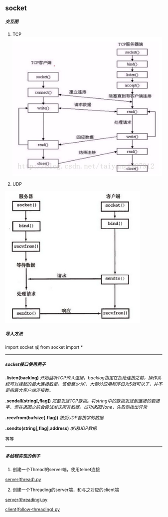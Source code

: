 ## socket

##### 交互图

1. TCP
![tcp](./tcp.jpg)

2. UDP

![udp](./udp.jpg)

##### 导入方法
import socket 或 from socket import *
***
##### socket接口使用例子
**.listen(backlog)** *开始监听TCP传入连接。backlog指定在拒绝连接之前，操作系统可以挂起的最大连接数量。该值至少为1，大部分应用程序设为5就可以了，并不是指最大客户端连接数。*

**.sendall(string[,flag])** *完整发送TCP数据。将string中的数据发送到连接的套接字，但在返回之前会尝试发送所有数据。成功返回None，失败则抛出异常*

**.recvfrom(bufsize[.flag])** *接受UDP套接字的数据*

**.sendto(string[,flag],address)** *发送UDP数据*

等等
*** 

##### 多线程实现的例子

1. 创建一个Thread的server端，使用telnet连接

[server(thread).py](./server(thread).py)

2. 创建一个Threading的server端，和与之对应的client端

[server(threading).py](./server(threading).py)

[client(follow-threading).py](./client(follow-threading).py)
